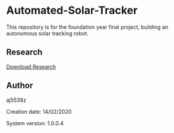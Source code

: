 # Automated-Solar-Tracker

This repository is for the foundation year final project, building an autonomous solar tracking robot.

## Research

[Download Research](https://github.com/aj5538z/Automated-Solar-Tracker/blob/master/Research/Optical%20Sensor%20Research.docx?raw=true)

## Author

aj5538z

Creation date: 14/02/2020

System version: 1.0.0.4